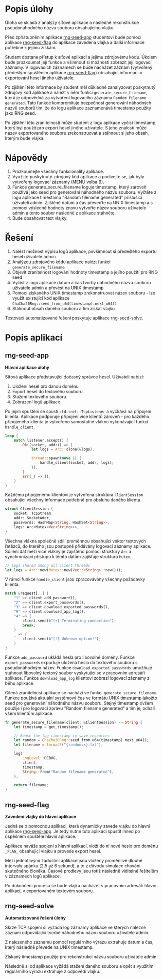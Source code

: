 # Popis úlohy

Úloha se skládá z analýzy síťové aplikace a následné rekonstrukce pseudonáhodného názvu souboru obsahujícího vlajku.

Před zpřístupněním aplikace [rng-seed-app](rng-seed-app/) studentovi bude pomocí aplikace [rng-seed-flag](rng-seed-flag/) do aplikace zavedena vlajka a další informace potřebné k jejímu získání.

Student dostane přístup k síťové aplikaci a jejímu zdrojovému kódu. Úkolem bude prozkoumat její funkce a všimnout si možnosti zobrazit její logovací záznamy. V logovacích záznamech se bude nacházet záznam (vytvořený předešlým spuštěním aplikace [rng-seed-flag](rng-seed-flag/)) obsahující informaci o exportování hesel jiného uživatele.

Po zjištění této informace by student měl důkladně zanalyzovat poskytnutý zdrojový kód aplikace a nalézt v něm funkci `generate_secure_filename`, která je odpovědná za vytvoření logovacího záznamu `Random filename generated`. Tato funkce kompromituje bezpečnost generování náhodných názvů souborů tím, že do logu aplikace zaznamenává timestamp použitý jako RNG seed.

Po zjištění této zranitelnosti může student z logu aplikace vyčíst timestamp, který byl použit pro export hesel jiného uživatele. S jeho znalostí může název exportovaného souboru zrekonstruovat a stáhnout si jeho obsah, kterým bude vlajka.

# Nápovědy

1. Prozkoumejte všechny funkcionality aplikace.
2. Využijte poskytnutý zdrojový kód aplikace a podívejte se, jak byly vytvořeny logovací záznamy (MENU volba 9).
3. Funkce generate_secure_filename loguje timestamp, který zároveň používá jako seed pro generování náhodného názvu souboru. Vyčtěte z logu aplikace timestamp "Random filename generated" příslušící uživateli admin. Zjištěné datum a čas převeďte na UNIX timestamp a s pomocí výsledné hodnoty znovu vytvořte název souboru uživatele admin a tento soubor následně z aplikace stáhněte.
4. Bude obsahovat text vlajky.

# Řešení

1. Nalézt možnost výpisu logů aplikace, povšimnout si předešlého exportu hesel uživatele admin
2. Analýzou zdrojového kódu aplikace nalézt funkci `generate_secure_filename`
3. Objevit zranitelnost logování hodnoty timestamp a jejího použití pro RNG seed
4. Vyčíst z logu aplikace datum a čas tvorby náhodného názvu souboru uživatele admin a převést na UNIX timestamp
5. Pomocí získaného UNIX timestamp zrekonstruovat název souboru - lze využít existující kód aplikace `ChaCha20Rng::seed_from_u64(timestamp).next_u64()`
6. Stáhnout obsah daného souboru a tím získat vlajku

Testovací automatizované řešení poskytuje aplikace [rng-seed-solve](rng-seed-solve/).

# Popis aplikací

## rng-seed-app

**Hlavní aplikace úlohy**

Síťová aplikace představující dočasný správce hesel. Uživateli nabízí:
1. Uložení hesel pro danou doménu
2. Export hesel do textového souboru
3. Stažení textového souboru
4. Zobrazení logů aplikace

Po jejím spuštění se spustí `std::net::TcpListener` a vyčkává na připojení klienta. Aplikace podporuje připojení více klientů zároveň - pro každého připojeného klienta je vytvořeno samostatné vlákno vykonávající funkci `handle_client`.

```rust
loop {
	match listener.accept() {
		Ok((socket, addr)) => {
			let logs = Arc::clone(&logs);

			thread::spawn(move || {
				handle_client(socket, addr, logs);
			});
		}
		Err(_) => (),
	}
}
```

Každému připojenému klientovi je vytvořena struktura `ClientSession` obsahující všechny informace potřebné pro obsluhu daného klienta.

```rust
struct ClientSession {
    socket: TcpStream,
    addr: SocketAddr,
    passwords: HashMap<String, HashSet<String>>,
    logs: Arc<Mutex<Vec<String>>>,
}
```

Všechna vlákna společně sdílí proměnnou obsahující vektor textových řetězců, do kterého jsou postupně přidávány logovací záznamy aplikace. Sdílení dat mezi více vlákny je zajištěno pomocí struktury `Arc` a synchronizaci přístupu k těmto datům zajišťuje struktura `Mutex`.

```rust
// Logs shared among all client threads
let logs = Arc::new(Mutex::new(Vec::<String>::new()));
```

V rámci funkce `handle_client` jsou zpracovávány všechny požadavky klienta.

```rust
match &request[..] {
	"1" => client.add_password(),
	"2" => client.export_passwords(),
	"3" => client.download_exported_passwords(),
	"9" => client.download_app_log(),
	"4" => {
		client.send(b"[+] Terminating connection");
		break;
	}
	_ => {
		client.send(b"[!] Unknown option!");
	}
}
```

Funkce `add_password` ukládá hesla pro libovolné domény.
Funkce `export_passwords` exportuje uložená hesla do textového souboru s pseudonáhodným název.
Funkce `download_exported_passwords` umožňuje stáhnout libovolný textový soubor vyskytující se v pracovním adresáři aplikace.
Funkce `download_app_log` klientovi zobrazí logovací záznamy z běhu aplikace.

Cílená zranitelnost aplikace se nachází ve funkci `generate_secure_filename`. Funkce používá aktuální systémový čas ve formátu UNIX timestamp jakožto seed pro generování náhodného názvu souboru. Stejný timestamp ovšem použije i pro logovací zprávu "Random filename generated" a tím jej odhalí všem klientům aplikace.

```rust
fn generate_secure_filename(client: &ClientSession) -> String {
    let timestamp = get_timestamp();

    // Reuse the log timestamp to save resources
    let random = ChaCha20Rng::seed_from_u64(timestamp).next_u64();
    let filename = format!("{random:x}.txt");

    log(
        LogLevel::DEBUG,
        client,
        timestamp,
        String::from("Random filename generated"),
    );

    return filename;
}
```

## rng-seed-flag

**Zavedení vlajky do hlavní aplikace**

Jedná se o pomocnou aplikaci, která dynamicky zavede vlajku do hlavní aplikace [rng-seed-app](rng-seed-app/). Je tedy nutné tuto aplikaci spustit ihned po úspěšném spuštění hlavní aplikace.

Aplikace naváže spojení s hlavní aplikací, vloží do ní nové heslo pro doménu `_FLAG_` obsahující vlajku a provede export hesel.

Mezi jednotlivými žádostmi aplikace jsou vloženy proměnlivě dlouhé intervaly spánku (2,5 až 6 sekund), a to z důvodu simulace chování skutečného člověka. Časové prodlevy jsou totiž následně viditelné řešitelům v záznamech logů aplikace.

Po dokončení  procesu se bude vlajka nacházet v pracovním adresáři hlavní aplikaci, v exportovaném textovém souboru.

## rng-seed-solve

**Automatizované řešení úlohy**

Skrze TCP spojení si vyžádá log záznamy aplikace ve kterých nalezne záznam odpovídající tvorbě náhodného názvu souboru uživatele admin.

Z nalezeného záznamu pomocí regulárního výrazu extrahuje datum a čas, který následně převede na UNIX timestamp.

Získaný timestamp použije pro rekonstrukci názvu souboru uživatele admin.

Následně si od aplikace vyžádá stažení daného souboru a opět s využitím regulárního výrazu extrahuje z odpovědi vlajku.